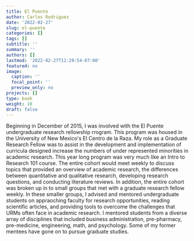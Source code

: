 ```yaml
---
title: El Puente
author: Carlos Rodriguez
date: '2022-02-27'
slug: el-puente
categories: []
tags: []
subtitle: ''
summary: ''
authors: []
lastmod: '2022-02-27T11:29:54-07:00'
featured: no
image:
  caption: ''
  focal_point: ''
  preview_only: no
projects: []
type: book
weight: 10
draft: false
---
```


Beginning in December of 2015, I was involved with the El Puente undergraduate research rellowship rrogram. This program was housed in the University of New Mexico's El Centro de la Raza. My role as a Graduate Research Fellow was to assist in the development and implementation of curricula designed increase the numbers of under represented minorities in academic research. This year long program was very much like an Intro to Research 101 course. The entire cohort would meet weekly to discuss topics that provided an overview of academic research, the differences between quantitative and qualitative research, developing research questions, and conducting literature reviews. In addition, the entire cohort was broken up in to small groups that met with a graduate research fellow weekly. In these smaller groups, I advised and mentored undergraduate students on appraoching faculty for research opportunities, reading scientific articles, and providing tools to overcome the challenges that URMs often face in academic research. I mentored students from a diverse array of disciplines that included business administration, pre-pharmacy, pre-medicine, engineering, math, and psychology. Some of my former mentees have gone on to pursue graduate studies.
